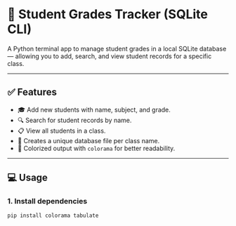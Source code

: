 # 🏫 Student Grades Tracker (SQLite CLI)

A Python terminal app to manage student grades in a local SQLite database — allowing you to add, search, and view student records for a specific class.

---

## ✅ Features

- 🎓 Add new students with name, subject, and grade.
- 🔍 Search for student records by name.
- 📋 View all students in a class.
- 📁 Creates a unique database file per class name.
- 🎨 Colorized output with `colorama` for better readability.

---

## 💻 Usage

### 1. Install dependencies

```bash
pip install colorama tabulate
